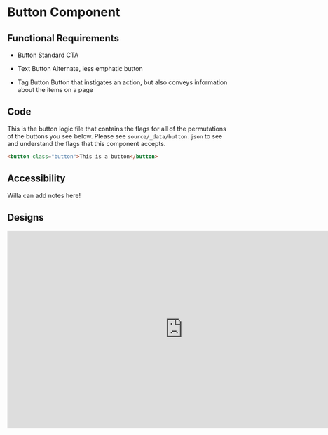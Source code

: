 # Button Component

## Functional Requirements
- Button
Standard CTA

- Text Button
Alternate, less emphatic button

- Tag Button
Button that instigates an action, but also conveys information about the items on a page

## Code
This is the button logic file that contains the flags for all of the permutations of the buttons you see below. Please see `source/_data/button.json` to see and understand the flags that this component accepts.

```html
<button class="button">This is a button</button>
```

## Accessibility
Willa can add notes here!

## Designs
<iframe style="border: none;" width="800" height="450" src="https://www.figma.com/embed?embed_host=share&url=https%3A%2F%2Fwww.figma.com%2Ffile%2FqShodlfNCJHb8n03IFyApM%2FWorking-Component-Library%3Fnode-id%3D1275%253A1405" allowfullscreen></iframe>